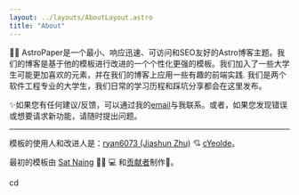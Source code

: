 ```yaml
---
layout: ../layouts/AboutLayout.astro
title: "About"
---
```


✍🏻
AstroPaper是一个最小、响应迅速、可访问和SEO友好的Astro博客主题。我们的博客是基于他的模板进行改进的一个个性化更强的模板。我们加入了一些大学生可能更加喜欢的元素，并在我们的博客上应用一些有趣的前端实践.
我们是两个软件工程专业的大学生，我们日常的学习历程和踩坑分享都会在这里发布。

✨如果您有任何建议/反馈，可以通过我的[email](mailto:2133361878@qq.com)与我联系。或者，如果您发现错误或想要请求新功能，请随时提出问题。

---
模板的使用人和改进人是：[ryan6073 (Jiashun Zhu)](https://github.com/ryan6073) 💘 [cYeolde](https://github.com/cYeolde)。

最初的模板由 [Sat Naing](https://satnaing.dev/) 👨🏻 💻 和[贡献者](https://github.com/satnaing/astro-paper/graphs/contributors)制作🤍。

cd